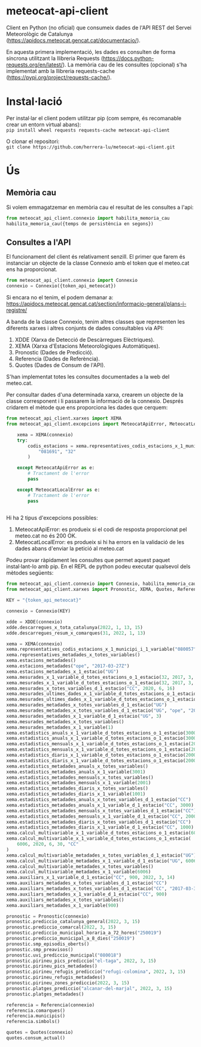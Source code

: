 # meteocat-api-client

Client en Python (no oficial) que consumeix dades de l'API REST del Servei Meteorològic de Catalunya (https://apidocs.meteocat.gencat.cat/documentacio/).

En aquesta primera implementació, les dades es consulten de forma síncrona utilitzant la llibreria Requests (https://docs.python-requests.org/en/latest/). La memòria cau de les consultes (opcional) s'ha implementat amb la llibreria requests-cache (https://pypi.org/project/requests-cache/).

# Instal·lació

Per instal·lar el client podem utilitzar pip (com sempre, és recomanable crear un entorn virtual abans):\
``pip install wheel requests requests-cache meteocat-api-client``

O clonar el repositori:\
``git clone https://github.com/herrera-lu/meteocat-api-client.git``


# Ús

## Memòria cau

Si volem emmagatzemar en memòria cau el resultat de les consultes a l'api:
```python
from meteocat_api_client.connexio import habilita_memoria_cau
habilita_memoria_cau({temps de persistència en segons})
```

## Consultes a l'API

El funcionament del client és relativament senzill. El primer que farem és instanciar un objecte de la classe Connexio amb el token que el meteo.cat ens ha proporcionat.
```python
from meteocat_api_client.connexio import Connexio
connexio = Connexio({token_api_meteocat})
```

Si encara no el tenim, el podem demanar a:\
https://apidocs.meteocat.gencat.cat/section/informacio-general/plans-i-registre/

A banda de la classe Connexio, tenim altres classes que representen les diferents xarxes i altres conjunts de dades consultables via API:
<ol>
    <li>XDDE (Xarxa de Detecció de Descàrregues Elèctriques).</li>
    <li>XEMA (Xarxa d'Estacions Meteorològiques Automàtiques).</li>
    <li>Pronostic (Dades de Predicció).</li>
    <li>Referencia (Dades de Referència).</li>
    <li>Quotes (Dades de Consum de l'API).</li>
</ol>

S'han implementat totes les consultes documentades a la web del meteo.cat.

Per consultar dades d'una determinada xarxa, crearem un objecte de la classe corresponent i li passarem la informació de la connexio. Després cridarem el mètode que ens proporciona les dades que cerquem:

```python
from meteocat_api_client.xarxes import XEMA
from meteocat_api_client.excepcions import MeteocatApiError, MeteocatLocalError

    xema = XEMA(connexio)
    try:
        codis_estacions = xema.representatives_codis_estacions_x_1_municipi_i_1_variable(
            "081691", "32"
        )

    except MeteocatApiError as e:
        # Tractament de l'error
        pass

    except MeteocatLocalError as e:
        # Tractament de l'error
        pass
    
```

Hi ha 2 tipus d'excepcions possibles:
<ol>
    <li>MeteocatApiError: es produeix si el codi de resposta proporcionat pel meteo.cat no és 200 OK.</li>
    <li>MeteocatLocalError: es produeix si hi ha errors en la validació de les dades abans d'enviar la petició al meteo.cat</li>
</ol>


Podeu provar ràpidament les consultes que permet aquest paquet instal·lant-lo amb pip. En el REPL de python podeu executar qualsevol dels mètodes següents:

```python
from meteocat_api_client.connexio import Connexio, habilita_memoria_cau
from meteocat_api_client.xarxes import Pronostic, XEMA, Quotes, Referencia, XDDE

KEY = "{token_api_meteocat}"

connexio = Connexio(KEY)

xdde = XDDE(connexio)
xdde.descarregues_x_tota_catalunya(2022, 1, 13, 15)
xdde.descarregues_resum_x_comarques(31, 2022, 1, 13)

xema = XEMA(connexio)
xema.representatives_codis_estacions_x_1_municipi_i_1_variable("080057", 32)
xema.representatives_metadades_x_totes_variables()
xema.estacions_metadades()
xema.estacions_metadades("ope", "2017-03-27Z")
xema.estacions_metadades_x_1_estacio("UG")
xema.mesurades_x_1_variable_d_totes_estacions_o_1_estacio(32, 2017, 3, 27)
xema.mesurades_x_1_variable_d_totes_estacions_o_1_estacio(32, 2017, 3, 27, "UG")
xema.mesurades_x_totes_variables_d_1_estacio("CC", 2020, 6, 16)
xema.mesurades_ultimes_dades_x_1_variable_d_totes_estacions_o_1_estacio(5)
xema.mesurades_ultimes_dades_x_1_variable_d_totes_estacions_o_1_estacio(5, "UG")
xema.mesurades_metadades_x_totes_variables_d_1_estacio("UG")
xema.mesurades_metadades_x_totes_variables_d_1_estacio("UG", "ope", "2017-03-27Z")
xema.mesurades_metadades_x_1_variable_d_1_estacio("UG", 3)
xema.mesurades_metadades_x_totes_variables()
xema.mesurades_metadades_x_1_variable(1)
xema.estadistics_anuals_x_1_variable_d_totes_estacions_o_1_estacio(3000)
xema.estadistics_anuals_x_1_variable_d_totes_estacions_o_1_estacio(3000, "UG")
xema.estadistics_mensuals_x_1_variable_d_totes_estacions_o_1_estacio(2000, 2021)
xema.estadistics_mensuals_x_1_variable_d_totes_estacions_o_1_estacio(2000, 2021, "UG")
xema.estadistics_diaris_x_1_variable_d_totes_estacions_o_1_estacio(2000, 2021, 12)
xema.estadistics_diaris_x_1_variable_d_totes_estacions_o_1_estacio(2000, 2021, 12, "UG")
xema.estadistics_metadades_anuals_x_totes_variables()
xema.estadistics_metadades_anuals_x_1_variable(3001)
xema.estadistics_metadades_mensuals_x_totes_variables()
xema.estadistics_metadades_mensuals_x_1_variable(2001)
xema.estadistics_metadades_diaris_x_totes_variables()
xema.estadistics_metadades_diaris_x_1_variable(1001)
xema.estadistics_metadades_anuals_x_totes_variables_d_1_estacio("CC")
xema.estadistics_metadades_anuals_x_1_variable_d_1_estacio("CC", 3000)
xema.estadistics_metadades_mensuals_x_totes_variables_d_1_estacio("CC")
xema.estadistics_metadades_mensuals_x_1_variable_d_1_estacio("CC", 2000)
xema.estadistics_metadades_diaris_x_totes_variables_d_1_estacio("CC")
xema.estadistics_metadades_diaris_x_1_variable_d_1_estacio("CC", 1000)
xema.calcul_multivariable_x_1_variable_d_totes_estacions_o_1_estacio(6006, 2020, 6, 30)
xema.calcul_multivariable_x_1_variable_d_totes_estacions_o_1_estacio(
    6006, 2020, 6, 30, "CC"
)
xema.calcul_multivariable_metadades_x_totes_variables_d_1_estacio("UG")
xema.calcul_multivariable_metadades_x_1_variable_d_1_estacio("UG", 6006)
xema.calcul_multivariable_metadades_x_totes_variables()
xema.calcul_multivariable_metadades_x_1_variable(6006)
xema.auxiliars_x_1_variable_d_1_estacio("CC", 900, 2022, 3, 14)
xema.auxiliars_metadades_x_totes_variables_d_1_estacio("CC")
xema.auxiliars_metadades_x_totes_variables_d_1_estacio("CC", "2017-03-30Z", "ope")
xema.auxiliars_metadades_x_1_variable_d_1_estacio("CC", 900)
xema.auxiliars_metadades_x_totes_variables()
xema.auxiliars_metadades_x_1_variable(900)

pronostic = Pronostic(connexio)
pronostic.prediccio_catalunya_general(2022, 3, 15)
pronostic.prediccio_comarcal(2022, 3, 15)
pronostic.prediccio_municipal_horaria_a_72_hores("250019")
pronostic.prediccio_municipal_a_8_dies("250019")
pronostic.smp_episodis_oberts()
pronostic.smp_preavisos()
pronostic.uvi_prediccio_municipal("080018")
pronostic.pirineu_pics_prediccio("el-taga", 2022, 3, 15)
pronostic.pirineu_pics_metadades()
pronostic.pirineu_refugis_prediccio("refugi-colomina", 2022, 3, 15)
pronostic.pirineu_refugis_metadades()
pronostic.pirineu_zones_prediccio(2022, 3, 15)
pronostic.platges_prediccio("alcanar-del-marjal", 2022, 3, 15)
pronostic.platges_metadades()

referencia = Referencia(connexio)
referencia.comarques()
referencia.municipis()
referencia.simbols()

quotes = Quotes(connexio)
quotes.consum_actual()
```
        
